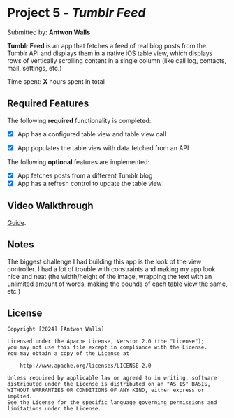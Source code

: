 # Project 5 - *Tumblr Feed*

Submitted by: **Antwon Walls**

**Tumblr Feed** is an app that fetches a feed of real blog posts from the Tumblr API and displays them in a native iOS table view, which displays rows of vertically scrolling content in a single column (like call log, contacts, mail, settings, etc.)

Time spent: **X** hours spent in total

## Required Features

The following **required** functionality is completed:

- [x] App has a configured table view and table view call
- [x] App populates the table view with data fetched from an API


The following **optional** features are implemented:

- [x] App fetches posts from a different Tumblr blog
- [x] App has a refresh control to update the table view

## Video Walkthrough

[Guide](https://www.youtube.com/watch?v=Cx9E5CmfOog).

## Notes

The biggest challenge I had building this app is the look of the view controller. I had a lot of trouble with constraints and making my app look nice and neat (the width/height of the image, wrapping the text with an unlimited amount of words, making the bounds of each table view the same, etc.)

## License

    Copyright [2024] [Antwon Walls]

    Licensed under the Apache License, Version 2.0 (the "License");
    you may not use this file except in compliance with the License.
    You may obtain a copy of the License at

        http://www.apache.org/licenses/LICENSE-2.0

    Unless required by applicable law or agreed to in writing, software
    distributed under the License is distributed on an "AS IS" BASIS,
    WITHOUT WARRANTIES OR CONDITIONS OF ANY KIND, either express or implied.
    See the License for the specific language governing permissions and
    limitations under the License.
